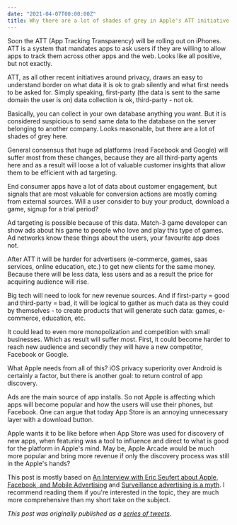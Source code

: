```yaml
---
date: "2021-04-07T00:00:00Z"
title: Why there are a lot of shades of grey in Apple's ATT initiative
---
```

Soon the ATT (App Tracking Transparency) will be rolling out on iPhones. ATT is a system that mandates apps to ask users if they are willing to allow apps to track them across other apps and the web. Looks like all positive, but not exactly.

ATT, as all other recent initiatives around privacy, draws an easy to understand border on what data it is ok to grab silently and what first needs to be asked for. Simply speaking, first-party (the data is sent to the same domain the user is on) data collection is ok, third-party - not ok.

Basically, you can collect in your own database anything you want. But it is considered suspicious to send same data to the database on the server belonging to another company. Looks reasonable, but there are a lot of shades of grey here.

General consensus that huge ad platforms (read Facebook and Google) will suffer most from these changes, because they are all third-party agents here and as a result will loose a lot of valuable customer insights that allow them to be efficient with ad targeting.

End consumer apps have a lot of data about customer engagement, but signals that are most valuable for conversion actions are mostly coming from external sources. Will a user consider to buy your product, download a game, signup for a trial period?

Ad targeting is possible because of this data. Match-3 game developer can show ads about his game to people who love and play this type of games. Ad networks know these things about the users, your favourite app does not.

After ATT it will be harder for advertisers (e-commerce, games, saas services, online education, etc.) to get new clients for the same money. Because there will be less data, less users and as a result the price for acquiring audience will rise.

Big tech will need to look for new revenue sources. And if first-party = good and third-party = bad, it will be logical to gather as much data as they could by themselves - to create products that will generate such data: games, e-commerce, education, etc.

It could lead to even more monopolization and competition with small businesses. Which as result will suffer most. First, it could become harder to reach new audience and secondly they will have a new competitor, Facebook or Google.

What Apple needs from all of this? iOS privacy superiority over Android is certainly a factor, but there is another goal: to return control of app discovery.

Ads are the main source of app installs. So not Apple is affecting which apps will become popular and how the users will use their phones, but Facebook. One can argue that today App Store is an annoying unnecessary layer with a download button.

Apple wants it to be like before when App Store was used for discovery of new apps, when featuring was a tool to influence and direct to what is good for the platform in Apple's mind. May be, Apple Arcade would be much more popular and bring more revenue if only the discovery process was still in the Apple's hands?

This post is mostly based on [An Interview with Eric Seufert about Apple, Facebook, and Mobile Advertising](https://stratechery.com/2021/an-interview-with-eric-seufert-about-apple-facebook-and-mobile-advertising/)  and [Surveillance advertising is a myth](https://mobiledevmemo.com/surveillance-advertising-is-a-myth/). I recommend reading them if you're interested in the topic, they are much more comprehensive than my short take on the subject.

_This post was originally published as a [series of tweets](https://twitter.com/accujazz/status/1376563329431388163)_.